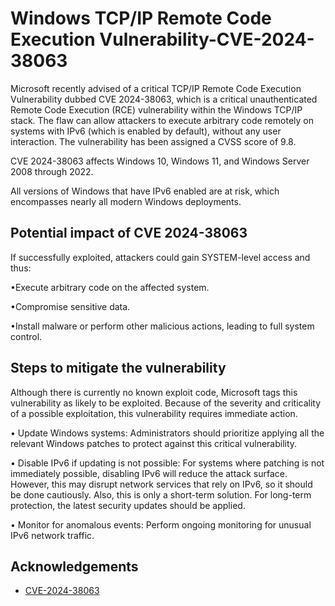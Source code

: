 
# Windows TCP/IP Remote Code Execution Vulnerability-CVE-2024-38063

Microsoft recently advised of a critical TCP/IP Remote Code Execution Vulnerability dubbed CVE 2024-38063, which is a critical unauthenticated Remote Code Execution (RCE) vulnerability within the Windows TCP/IP stack. The flaw can allow attackers to execute arbitrary code remotely on systems with IPv6 (which is enabled by default), without any user interaction. The vulnerability has been assigned a CVSS score of 9.8.

CVE 2024-38063 affects Windows 10, Windows 11, and Windows Server 2008 through 2022.

All versions of Windows that have IPv6 enabled are at risk, which encompasses nearly all modern Windows deployments​.
## Potential impact of CVE 2024-38063

If successfully exploited, attackers could gain SYSTEM-level access and thus:
  
  •Execute arbitrary code on the affected system.

  •Compromise sensitive data.

  •Install malware or perform other malicious actions, leading to full system control.

  
## Steps to mitigate the vulnerability
Although there is currently no known exploit code, Microsoft tags this vulnerability as likely to be exploited. Because of the severity and criticality of a possible exploitation, this vulnerability requires immediate action.

  •	Update Windows systems: Administrators should prioritize applying all the relevant Windows patches to protect against this critical vulnerability.

  •	Disable IPv6 if updating is not possible: For systems where patching is not immediately possible, disabling IPv6 will reduce the attack surface. However, this may disrupt network services that rely on IPv6, so it should be done cautiously​. Also, this is only a short-term solution. For long-term protection, the latest security updates should be applied​.

  •	Monitor for anomalous events: Perform ongoing monitoring for unusual IPv6 network traffic.
## Acknowledgements

 - [CVE-2024-38063](https://msrc.microsoft.com/update-guide/vulnerability/CVE-2024-38063)

